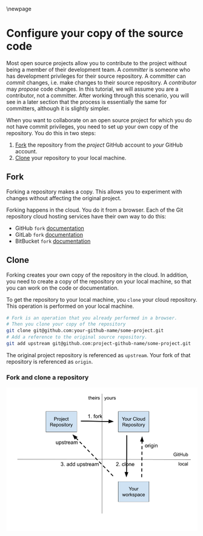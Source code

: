 \newpage
# Configure your copy of the source code
Most open source projects allow you to contribute to the project without being a member of their development team. A _committer_ is someone who has development privileges for their source repository. A committer can _commit_ changes, i.e. make changes to their source repository. A _contributor_ may _propose_ code changes. In this tutorial, we will assume you are a contributor, not a committer. After working through this scenario, you will see in a later section that the process is essentially the same for committers, although it is slightly simpler.

When you want to collaborate on an open source project for which you do not have commit privileges, you need to set up your own copy of the repository. You do this in two steps:

1. [Fork](https://docs.github.com/en/github/getting-started-with-github/fork-a-repo) the repository from the _project_ GitHub account to _your_ GitHub account.
2. [Clone](https://git-scm.com/docs/git-clone) your repository to your local machine.

## Fork

Forking a repository makes a copy. This allows you to experiment with changes without affecting the original project.

Forking happens in the cloud. You do it from a browser. Each of the Git repository cloud hosting services have their own way to do this:

* GitHub `fork` [documentation](https://docs.github.com/en/github/getting-started-with-github/fork-a-repo)
* GitLab `fork` [documentation](https://docs.gitlab.com/ee/user/project/working_with_projects.html#fork-a-project)
* BitBucket `fork` [documentation](https://support.atlassian.com/bitbucket-cloud/docs/fork-a-repository/)

## Clone

Forking creates your own copy of the repository in the cloud. In addition, you need to create a copy of the repository on your local machine, so that you can work on the code or documentation.

To get the repository to your local machine, you `clone` your cloud repository. This operation is performed on your local machine.

```bash
# Fork is an operation that you already performed in a browser.
# Then you clone your copy of the repository
git clone git@github.com:your-github-name/some-project.git
# Add a reference to the original source repository.
git add upstream git@github.com:project-github-name/some-project.git
```

The original project repository is referenced as `upstream`. Your fork of that repository is referenced as `origin`.

### Fork and clone a repository
![](./figure/git-figure-01-fork.png)
